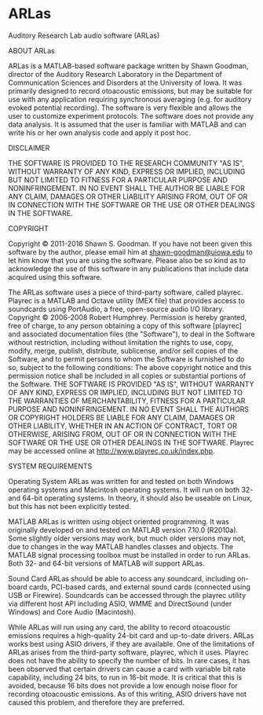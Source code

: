 # ARLas
Auditory Research Lab audio software (ARLas)

ABOUT ARLas

ARLas is a MATLAB-based software package written by Shawn Goodman, director of the Auditory Research Laboratory in the Department of Communication Sciences and Disorders at the University of Iowa. It was primarily designed to record otoacoustic emissions, but may be suitable for use with any application requiring synchronous averaging (e.g. for auditory evoked potential recording). The software is very flexible and allows the user to customize experiment protocols. The software does not provide any data analysis. It is assumed that the user is familiar with MATLAB and can write his or her own analysis code and apply it post hoc. 

DISCLAIMER

THE SOFTWARE IS PROVIDED TO THE RESEARCH COMMUNITY "AS IS", WITHOUT WARRANTY OF ANY KIND, EXPRESS OR IMPLIED, INCLUDING BUT NOT LIMITED TO FITNESS FOR A PARTICULAR PURPOSE AND NONINFRINGEMENT. IN NO EVENT SHALL THE AUTHOR BE LIABLE FOR ANY CLAIM, DAMAGES OR OTHER LIABILITY ARISING FROM, OUT OF OR IN CONNECTION WITH THE SOFTWARE OR THE USE OR OTHER DEALINGS IN THE SOFTWARE.

COPYRIGHT

Copyright © 2011-2016 Shawn S. Goodman. If you have not been given this software by the author, please email him at 
shawn-goodman@uiowa.edu to let him know that you are using the software.  Please also be so kind as to acknowledge the use of this software in any publications that include data acquired using this software.

The ARLas software uses a piece of third-party software, called playrec.  Playrec is a MATLAB and Octave utility (MEX file) that provides access to soundcards using PortAudio, a free, open-source audio I/O library. Copyright © 2006-2008 Robert Humphrey.  Permission is hereby granted, free of charge, to any person obtaining a copy of this software [playrec] and associated documentation files (the "Software"), to deal in the Software without restriction, including without limitation the rights to use, copy, modify, merge, publish, distribute, sublicense, and/or sell copies of the Software, and to permit persons to whom the Software is furnished to do so, subject to the following conditions: The above copyright notice and this permission notice shall be included in all copies or substantial portions of the Software. THE SOFTWARE IS PROVIDED "AS IS", WITHOUT WARRANTY OF ANY KIND, EXPRESS OR IMPLIED, INCLUDING BUT NOT LIMITED TO THE WARRANTIES OF MERCHANTABILITY, FITNESS FOR A PARTICULAR PURPOSE AND NONINFRINGEMENT. IN NO EVENT SHALL THE AUTHORS OR COPYRIGHT HOLDERS BE LIABLE FOR ANY CLAIM, DAMAGES OR OTHER LIABILITY, WHETHER IN AN ACTION OF CONTRACT, TORT OR OTHERWISE, ARISING FROM, OUT OF OR IN CONNECTION WITH THE SOFTWARE OR THE USE OR OTHER DEALINGS IN THE SOFTWARE.  Playrec may be accessed online at http://www.playrec.co.uk/index.php.


SYSTEM  REQUIREMENTS

Operating System
ARLas was written for and tested on both Windows operating systems and Macintosh operating systems. It will run on both 32- and 64-bit operating systems. In theory, it should also be useable on Linux, but this has not been explicitly tested.  

MATLAB
ARLas is written using object oriented programming.  It was originally developed on and tested on MATLAB version 7.10.0 (R2010a).  Some slightly older versions may work, but much older versions may not, due to changes in the way MATLAB handles classes and objects.  The MATLAB signal processing toolbox must be installed in order to run ARLas. Both 32- and 64-bit versions of MATLAB will support ARLas.

Sound Card
ARLas should be able to access any soundcard, including on-board cards, PCI-based cards, and external sound cards (connected using USB or Firewire).  Soundcards can be accessed through the playrec utility via different host API including ASIO, WMME and DirectSound (under Windows) and Core Audio (Macintosh).  

While ARLas will run using any card, the ability to record otoacoustic emissions requires a high-quality 24-bit card and up-to-date drivers.  ARLas works best using ASIO drivers, if they are available.  One of the limitations of ARLas arises from the third-party software, playrec, which it uses.  Playrec does not have the ability to specify the number of bits.  In rare cases, it has been observed that certain drivers can cause a card with variable bit rate capability, including 24 bits, to run in 16-bit mode.  It is critical that this is avoided, because 16 bits does not provide a low enough noise floor for recording otoacoustic emissions.  As of this writing, ASIO drivers have not caused this problem, and therefore they are preferred.  
